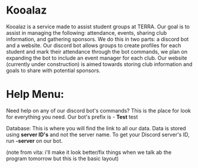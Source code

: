 # Kooalaz
Kooalaz is a service made to assist student groups at TERRA. Our goal is to assist in managing the following: attendance, events, sharing club information, and gathering sponsors.
We do this in two parts: a discord bot and a website. Our discord bot allows groups to create profiles for each student and mark their attendance through the bot commands, we plan on expanding the bot to include an event manager for each club. Our website (currently under construction) is aimed towards storing club information and goals to share with potential sponsors.

# Help Menu:
Need help on any of our discord bot's commands? This is the place for look for everything you need.
Our bot's prefix is -
__Test__ test

Database:
This is where you will find the link to all our data. Data is stored using __server ID's__ and not the server name. To get your Discord server's ID, run __-server__ on our bot.


(note from vita: i'll make it look better/fix things when we talk ab the program tomorrow but this is the basic layout)
